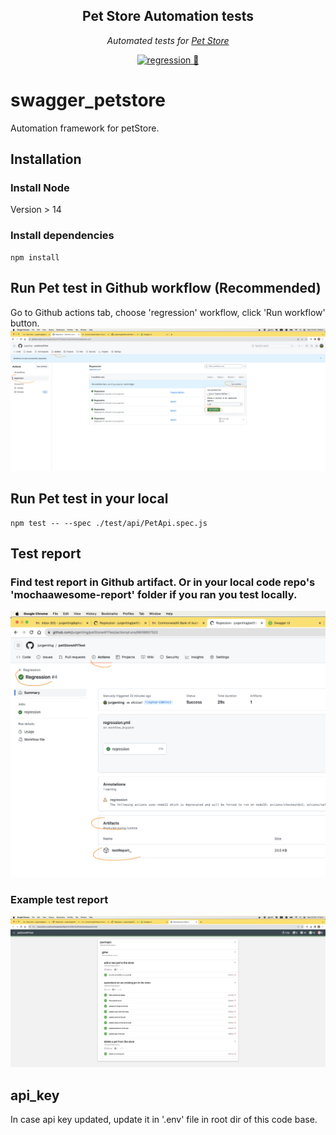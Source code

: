 <div align="center">

## Pet Store Automation tests

_Automated tests for [Pet Store](https://github.com/jurgenting/petStoreAPITest)_

[![regression  💯 ](https://github.com/jurgenting/petStoreAPITest/actions/workflows/regression.yml/badge.svg)](https://github.com/jurgenting/petStoreAPITest/actions/workflows/regression.yml)


</div>

# swagger_petstore

Automation framework for petStore.

## Installation

### Install Node

Version > 14

### Install dependencies

```shell
npm install
```

## Run Pet test in Github workflow (Recommended)

Go to Github actions tab, choose 'regression' workflow, click 'Run workflow' button.
![Alt Text](./Github%20action.png)

## Run Pet test in your local

```shell
npm test -- --spec ./test/api/PetApi.spec.js
```

## Test report

### Find test report in Github artifact. Or in your local code repo's 'mochaawesome-report' folder if you ran you test locally.
![Alt Text](./testReport.png)

### Example test report
![Alt Text](./exampleTestReport.png)

## api_key

In case api key updated, update it in '.env' file in root dir of this code base.


